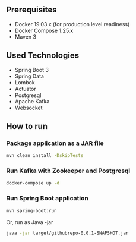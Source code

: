 ## Prerequisites

* Docker 19.03.x (for production level readiness)
* Docker Compose 1.25.x
* Maven 3

## Used Technologies
* Spring Boot 3
* Spring Data
* Lombok
* Actuator
* Postgresql
* Apache Kafka
* Websocket

## How to run

### Package application as a JAR file

```sh
mvn clean install -DskipTests
```

### Run Kafka with Zookeeper and Postgresql

```sh
docker-compose up -d
```

### Run Spring Boot application

```sh
mvn spring-boot:run
```

Or, run as Java -jar

```sh
java -jar target/githubrepo-0.0.1-SNAPSHOT.jar
```